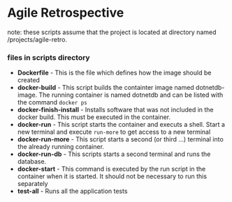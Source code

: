# Agile Retrospective


note: these scripts assume that the project is located at directory named /projects/agile-retro.


### files in scripts directory

* **Dockerfile** - This is the file which defines how the image should be created
* **docker-build** - This script builds the containter image named dotnetdb-image.   The running container is named dotnetdb and can be listed with the command `docker ps`
* **docker-finish-install** - Installs software that was not included in the docker build.  This must be executed in the container.
* **docker-run** - This script starts the container and executs a shell.   Start a new terminal and execute `run-more` to get access to a new terminal
* **docker-run-more** - This script starts a second (or third ...) terminal into the already running container.
* **docker-run-db** - This scripts starts a second terminal and runs the database.
* **docker-start** - This command is executed by the run script in the container when it is started.  It should not be necessary to run this separately
* **test-all** - Runs all the application tests
